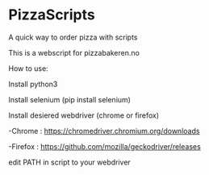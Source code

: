 # PizzaScripts
A quick way to order pizza with scripts

This is a webscript for pizzabakeren.no

How to use:

Install python3

Install selenium (pip install selenium)

Install desiered webdriver (chrome or firefox)

  -Chrome : https://chromedriver.chromium.org/downloads

  -Firefox : https://github.com/mozilla/geckodriver/releases

edit PATH in script to your webdriver
